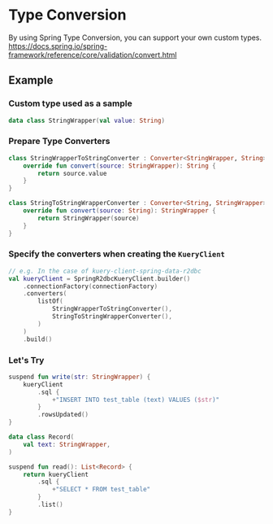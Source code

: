 # Type Conversion

By using Spring Type Conversion, you can support your own custom types.
https://docs.spring.io/spring-framework/reference/core/validation/convert.html

## Example

### Custom type used as a sample

```kotlin
data class StringWrapper(val value: String)
```

### Prepare Type Converters

```kotlin
class StringWrapperToStringConverter : Converter<StringWrapper, String> {
    override fun convert(source: StringWrapper): String {
        return source.value
    }
}

class StringToStringWrapperConverter : Converter<String, StringWrapper> {
    override fun convert(source: String): StringWrapper {
        return StringWrapper(source)
    }
}
```

### Specify the converters when creating the `KueryClient`

```kotlin {4-9}
// e.g. In the case of kuery-client-spring-data-r2dbc
val kueryClient = SpringR2dbcKueryClient.builder()
    .connectionFactory(connectionFactory)
    .converters(
        listOf(
            StringWrapperToStringConverter(),
            StringToStringWrapperConverter(),
        )
    )
    .build()
```

### Let's Try

```kotlin
suspend fun write(str: StringWrapper) {
    kueryClient
        .sql {
            +"INSERT INTO test_table (text) VALUES ($str)"
        }
        .rowsUpdated()
}

data class Record(
    val text: StringWrapper,
)

suspend fun read(): List<Record> {
    return kueryClient
        .sql {
            +"SELECT * FROM test_table"
        }
        .list()
}
```
